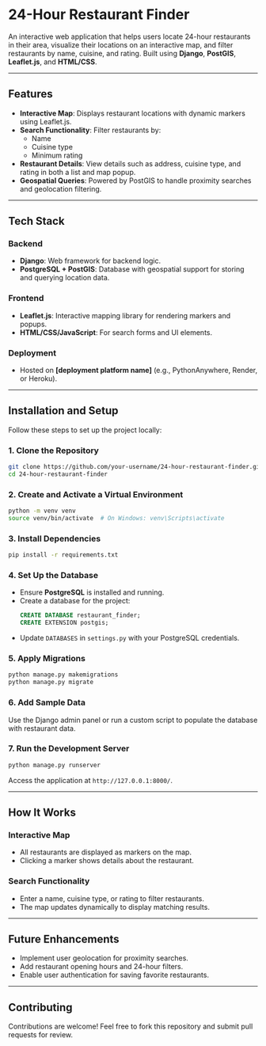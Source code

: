 # 24-Hour Restaurant Finder

An interactive web application that helps users locate 24-hour restaurants in their area, visualize their locations on an interactive map, and filter restaurants by name, cuisine, and rating. Built using **Django**, **PostGIS**, **Leaflet.js**, and **HTML/CSS**.

---

## Features

- **Interactive Map**: Displays restaurant locations with dynamic markers using Leaflet.js.
- **Search Functionality**: Filter restaurants by:
  - Name
  - Cuisine type
  - Minimum rating
- **Restaurant Details**: View details such as address, cuisine type, and rating in both a list and map popup.
- **Geospatial Queries**: Powered by PostGIS to handle proximity searches and geolocation filtering.

---

## Tech Stack

### Backend
- **Django**: Web framework for backend logic.
- **PostgreSQL + PostGIS**: Database with geospatial support for storing and querying location data.

### Frontend
- **Leaflet.js**: Interactive mapping library for rendering markers and popups.
- **HTML/CSS/JavaScript**: For search forms and UI elements.

### Deployment
- Hosted on **[deployment platform name]** (e.g., PythonAnywhere, Render, or Heroku).

---

## Installation and Setup

Follow these steps to set up the project locally:

### 1. Clone the Repository
```bash
git clone https://github.com/your-username/24-hour-restaurant-finder.git
cd 24-hour-restaurant-finder
```

### 2. Create and Activate a Virtual Environment
```bash
python -m venv venv
source venv/bin/activate  # On Windows: venv\Scripts\activate
```

### 3. Install Dependencies
```bash
pip install -r requirements.txt
```

### 4. Set Up the Database
- Ensure **PostgreSQL** is installed and running.
- Create a database for the project:
  ```sql
  CREATE DATABASE restaurant_finder;
  CREATE EXTENSION postgis;
  ```
- Update `DATABASES` in `settings.py` with your PostgreSQL credentials.

### 5. Apply Migrations
```bash
python manage.py makemigrations
python manage.py migrate
```

### 6. Add Sample Data
Use the Django admin panel or run a custom script to populate the database with restaurant data.

### 7. Run the Development Server
```bash
python manage.py runserver
```
Access the application at `http://127.0.0.1:8000/`.

---

## How It Works

### Interactive Map
- All restaurants are displayed as markers on the map.
- Clicking a marker shows details about the restaurant.

### Search Functionality
- Enter a name, cuisine type, or rating to filter restaurants.
- The map updates dynamically to display matching results.

---

## Future Enhancements
- Implement user geolocation for proximity searches.
- Add restaurant opening hours and 24-hour filters.
- Enable user authentication for saving favorite restaurants.

---

## Contributing

Contributions are welcome! Feel free to fork this repository and submit pull requests for review.


